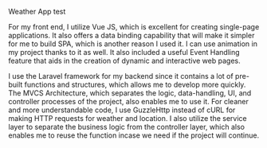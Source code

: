 Weather App test

For my front end, I utilize Vue JS, which is excellent for creating single-page applications. It also offers a data binding capability that will make it simpler for me to build SPA, which is another reason I used it. I can use animation in my project thanks to it as well. It also included a useful Event Handling feature that aids in the creation of dynamic and interactive web pages.

I use the Laravel framework for my backend since it contains a lot of pre-built functions and structures, which allows me to develop more quickly. The MVCS Architecture, which separates the logic, data-handling, UI, and controller processes of the project, also enables me to use it. For cleaner and more understandable code, I use GuzzleHttp instead of cURL for making HTTP requests for weather and location. I also utilize the service layer to separate the business logic from the controller layer, which also enables me to reuse the function incase we need if the project will continue.
